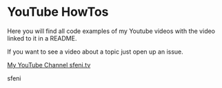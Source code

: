# YouTube HowTos

Here you will find all code examples of my Youtube videos with the video linked to it in a README.

If you want to see a video about a topic just open up an issue.

[My YouTube Channel sfeni.tv](https://www.youtube.com/@sfeniTV)

sfeni
